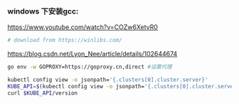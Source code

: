 ### windows 下安装gcc:
https://www.youtube.com/watch?v=COZw6XetvR0
```bash
# download from https://winlibs.com/


```



https://blog.csdn.net/Lyon_Nee/article/details/102644674
```bash
go env -w GOPROXY=https://goproxy.cn,direct #设置代理 
```

```bash
kubectl config view -o jsonpath='{.clusters[0].cluster.server}'
KUBE_API=$(kubectl config view -o jsonpath='{.clusters[0].cluster.server}')
curl $KUBE_API/version
```
